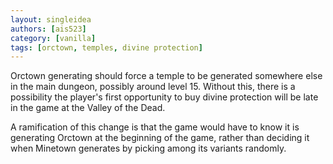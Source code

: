 ```yaml
---
layout: singleidea
authors: [ais523]
category: [vanilla]
tags: [orctown, temples, divine protection]
---
```

Orctown generating should force a temple to be generated somewhere else in the
main dungeon, possibly around level 15. Without this, there is a possibility the
player's first opportunity to buy divine protection will be late in the game at
the Valley of the Dead.

A ramification of this change is that the game would have to know it is
generating Orctown at the beginning of the game, rather than deciding it when
Minetown generates by picking among its variants randomly.
